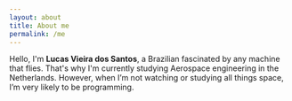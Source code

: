 ```yaml
---
layout: about
title: About me
permalink: /me
---
```


Hello, I'm **Lucas Vieira dos Santos**, a Brazilian fascinated by any machine that flies. That's why I'm currently studying Aerospace engineering in the Netherlands. However, when I’m not watching or studying all things space, I’m very likely to be programming.